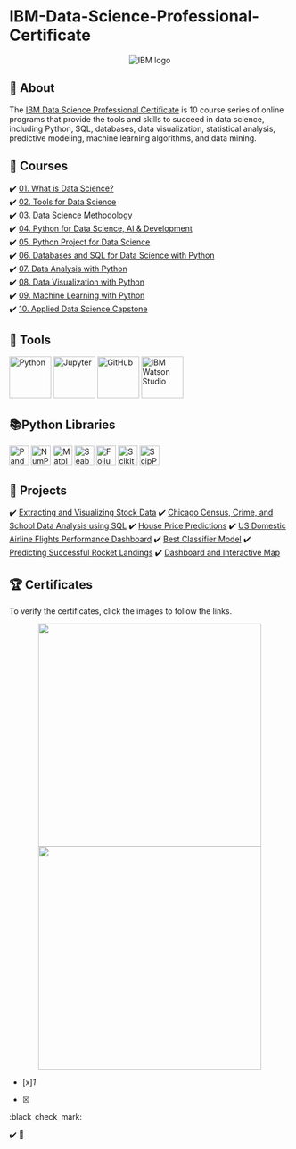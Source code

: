 # IBM-Data-Science-Professional-Certificate

<p align="center">
 <img src="https://github.com/wangkuanhua/IBM-Data-Science-Professional-Certificate/assets/56338617/777935cf-6da2-4673-8545-7f8d6ea43410" title="IBM logo" alt = "IBM logo" />
</p>



## 📓 About 
The <a href="https://www.coursera.org/professional-certificates/ibm-data-science">IBM Data Science Professional Certificate</a> is 10 course series of online programs that provide the tools and skills to succeed in data science, including Python, SQL, databases, data visualization, statistical analysis, predictive modeling, machine learning algorithms, and data mining. 


## 📖 Courses 
✔️ [01. What is Data Science?](01.%20What%20is%20Data%20Science/)  <br> 
✔️ [02. Tools for Data Science](02.%20Tools%20for%20Data%20Science/) <br> 
✔️ [03. Data Science Methodology](03.%20Data%20Science%20Methodology)  <br> 
✔️ [04. Python for Data Science, AI & Development](04.%20Python%20for%20Data%20Science%2C%20AI%20%26%20Development/)  <br> 
✔️ [05. Python Project for Data Science](05.%20Python%20Project%20for%20Data%20Science/)  <br> 
✔️ [06. Databases and SQL for Data Science with Python](06.%20Databases%20and%20SQL%20for%20Data%20Science%20with%20Python/)  <br> 
✔️ [07. Data Analysis with Python](07.%20Data%20Analysis%20with%20Python/)  <br> 
✔️ [08. Data Visualization with Python](08.%20Data%20Visualization%20with%20Python/)  <br> 
✔️ [09. Machine Learning with Python](09.%20Machine%20Learning%20with%20Python/)  <br> 
✔️ [10. Applied Data Science Capstone](10.%20Applied%20Data%20Science%20Capstone/)  <br> 

## 🧰 Tools 
  <p align="left">
  <img src="https://github.com/wangkuanhua/IBM-Data-Science-Professional-Certificate/assets/56338617/2d32ee72-3f73-413d-b343-89727f1cc596" title="Python" height="75">
  <img src="https://github.com/wangkuanhua/IBM-Data-Science-Professional-Certificate/assets/56338617/8c907cf1-604d-4b01-9187-f8707d655203" title="Jupyter" height="75">
  <img src="https://github.com/wangkuanhua/IBM-Data-Science-Professional-Certificate/assets/56338617/7cefdcad-6b37-49fe-b859-29d132bd03c7" title="GitHub" height="75">
  <img src="https://github.com/wangkuanhua/IBM-Data-Science-Professional-Certificate/assets/56338617/636cbf34-9ea8-42dd-9c8a-f9ba5d217888" title="IBM Watson Studio" height="75">
</p>


## 📚Python Libraries
<p align="left">
  <img  src="https://github.com/wangkuanhua/IBM-Data-Science-Professional-Certificate/assets/56338617/95b71615-a363-4531-afaf-9eab2122c848" title="Pandas" height="35">
  <img  src="https://github.com/wangkuanhua/IBM-Data-Science-Professional-Certificate/assets/56338617/eed70126-5be3-49de-aa72-3e0a57c99445" title="NumPy" height="35">
  <img  src="https://github.com/wangkuanhua/IBM-Data-Science-Professional-Certificate/assets/56338617/3888d53c-946a-400f-842a-d4f44f701aaf" title="Matplotlib" height="35">
  <img  src="https://github.com/wangkuanhua/IBM-Data-Science-Professional-Certificate/assets/56338617/fc174b22-b460-4d85-9f3a-f9bb81a462f6" title="Seaborn" height="35">
  <img  src="https://github.com/wangkuanhua/IBM-Data-Science-Professional-Certificate/assets/56338617/a9826e5a-6ea0-4311-b111-aa066d9325ba" title="Folium" height="35">
  <img  src="https://github.com/wangkuanhua/IBM-Data-Science-Professional-Certificate/assets/56338617/4ffe1908-fc4e-4f31-99a7-cadaa813780f" title="Scikit-learn" height="35">
  <img  src="https://github.com/wangkuanhua/IBM-Data-Science-Professional-Certificate/assets/56338617/f4431178-c3f9-4fd4-98bf-440c979e04b4" title="ScipPy" height="35"> <br>
</p>




## 📂 Projects
✔️ [Extracting and Visualizing Stock Data](https://github.com/DanielBarnes18/IBM-Data-Science-Professional-Certificate/blob/main/05.%20Python%20Project%20for%20Data%20Science/Final%20Assignment.ipynb)
✔️ [Chicago Census, Crime, and School Data Analysis using SQL](https://github.com/DanielBarnes18/IBM-Data-Science-Professional-Certificate/blob/main/06.%20Databases%20and%20SQL%20for%20Data%20Science%20with%20Python/05.%20Course%20Assignment/)
✔️ [House Price Predictions](https://github.com/DanielBarnes18/IBM-Data-Science-Professional-Certificate/blob/main/07.%20Data%20Analysis%20with%20Python/Final%20Assignment%20-%20House%20Price%20Predictions.ipynb)
✔️ [US Domestic Airline Flights Performance Dashboard](https://github.com/DanielBarnes18/IBM-Data-Science-Professional-Certificate/tree/main/08.%20Data%20Visualization%20with%20Python/Final%20Assignment)
✔️ [Best Classifier Model](https://github.com/DanielBarnes18/IBM-Data-Science-Professional-Certificate/blob/main/09.%20Machine%20Learning%20with%20Python/Final%20Project/Machine%20Learning%20with%20Python%20-%20The%20Best%20Classifier.ipynb)
✔️ [Predicting Successful Rocket Landings](https://github.com/DanielBarnes18/IBM-Data-Science-Professional-Certificate/tree/main/10.%20Applied%20Data%20Science%20Capstone)
✔️ [Dashboard and Interactive Map](https://github.com/DanielBarnes18/IBM-Data-Science-Professional-Certificate/tree/main/10.%20Applied%20Data%20Science%20Capstone/04.%20Interactive%20Visual%20Analytics)


## 🏆 Certificates 
To verify the certificates, click the images to follow the links.

<p align="middle">
  <a href="https://coursera.org/share/50979ab49c9c006f9bf43312ea3c24b8"><img src="https://user-images.githubusercontent.com/84391594/161432598-5ebd00a7-7994-4a61-88af-c34fd7bebdc0.png" height="400"></a>
  <a href="https://www.credly.com/badges/84b5d883-02e1-41d4-ba10-643ba6747b1e/public_url"><img src="https://user-images.githubusercontent.com/84391594/161432660-f158f03d-c164-43d4-92c6-b728868200e9.png" height="400"></a>






- [x]_1_
- [x]

  :black_check_mark:

✔️
📝

